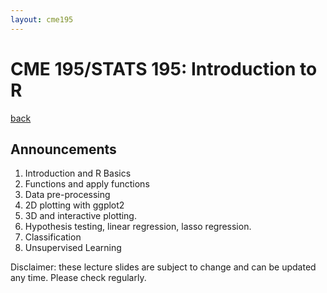 ```yaml
---
layout: cme195
---
```


# [](#title) CME 195/STATS 195: Introduction to R

[back](./)

## [](#announcements) Announcements

1. Introduction and R Basics
2. Functions and apply functions
3. Data pre-processing
4. 2D plotting with ggplot2
5. 3D and interactive plotting.
6. Hypothesis testing, linear regression, lasso regression.
7. Classification
8. Unsupervised Learning


Disclaimer: these lecture slides are subject to change and can be updated
any time. Please check regularly.
